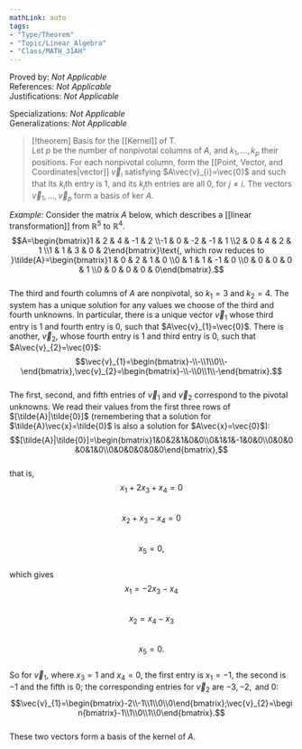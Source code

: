 ```yaml
---
mathLink: auto
tags:
- "Type/Theorem"
- "Topic/Linear_Algebra"
- "Class/MATH_31AH"
---
```

Proved by: <i>Not Applicable</i>  
References: <i>Not Applicable</i>  
Justifications: <i>Not Applicable</i>  

Specializations: <i>Not Applicable</i>  
Generalizations: <i>Not Applicable</i>  

> [!theorem] Basis for the [[Kernel]] of T.  
> Let $p$ be the number of nonpivotal columns of $A$, and $k_{1},\dots,k_{p}$ their positions. For each nonpivotal column, form the [[Point, Vector, and Coordinates|vector]] $\vec{v}_{i}$ satisfying $A\vec{v}_{i}=\vec{0}$ and such that its $k_{i}$th entry is 1, and its $k_{j}$th entries are all 0, for $j\neq i$. The vectors $\vec{v}_{1},\dots,\vec{v}_{p}$ form a basis of $\text{ker }A$.  

*Example:* Consider the matrix $A$ below, which describes a [[linear transformation]] from $\mathbb{R}^5$ to $\mathbb{R}^4$.  
$$A=\begin{bmatrix}1 & 2 & 4 & -1 & 2 \\-1 & 0 & -2 & -1 & 1 \\2 & 0 & 4 & 2 & 1 \\1 & 1 & 3 & 0 & 2\end{bmatrix}\text{, which row reduces to }\tilde{A}=\begin{bmatrix}1 & 0 & 2 & 1 & 0 \\0 & 1 & 1 & -1 & 0 \\0 & 0 & 0 & 0 & 1 \\0 & 0 & 0 & 0 & 0\end{bmatrix}.$$  
The third and fourth columns of $A$ are nonpivotal, so $k_{1}=3$ and $k_{2}=4$. The system has a unique solution for any values we choose of the third and fourth unknowns. In particular, there is a unique vector $\vec{v}_{1}$ whose third entry is 1 and fourth entry is 0, such that $A\vec{v}_{1}=\vec{0}$. There is another, $\vec{v}_{2}$, whose fourth entry is 1 and third entry is 0, such that $A\vec{v}_{2}=\vec{0}$:  
$$\vec{v}_{1}=\begin{bmatrix}-\\-\\1\\0\\-\end{bmatrix},\vec{v}_{2}=\begin{bmatrix}-\\-\\0\\1\\-\end{bmatrix}.$$  
The first, second, and fifth entries of $\vec{v}_{1}$ and $\vec{v}_{2}$ correspond to the pivotal unknowns. We read their values from the first three rows of $[\tilde{A}|\tilde{0}]$ (remembering that a solution for $\tilde{A}\vec{x}=\tilde{0}$ is also a solution for $A\vec{x}=\vec{0}$):  
$$[\tilde{A}|\tilde{0}]=\begin{bmatrix}1&0&2&1&0&0\\0&1&1&-1&0&0\\0&0&0&0&1&0\\0&0&0&0&0&0\end{bmatrix},$$  
that is,  
$$x_{1}+2x_{3}+x_{4}=0$$  
$$x_{2}+x_{3}-x_{4}=0$$  
$$x_{5}=0,$$  
which gives  
$$x_{1}=-2x_{3}-x_{4}$$  
$$x_{2}=x_{4}-x_{3}$$  
$$x_{5}=0.$$  
So for $\vec{v}_{1}$, where $x_{3}=1$ and $x_{4}=0$, the first entry is $x_{1}=-1$, the second is $-1$ and the fifth is $0$; the corresponding entries for $\vec{v}_{2}$ are $-3,-2,\text{ and }0$:  
$$\vec{v}_{1}=\begin{bmatrix}-2\\-1\\1\\0\\0\end{bmatrix};\vec{v}_{2}=\begin{bmatrix}-1\\1\\0\\1\\0\end{bmatrix}.$$  
These two vectors form a basis of the kernel of $A$.  
